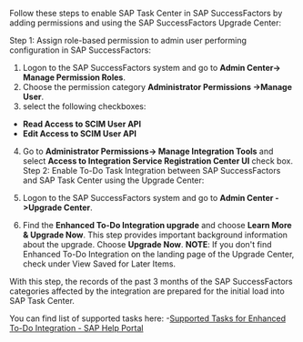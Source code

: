 Follow these steps to enable SAP Task Center in SAP SuccessFactors by adding permissions and using the SAP SuccessFactors Upgrade Center:

Step 1: Assign role-based permission to admin user performing configuration in SAP SuccessFactors:

1. Logon to the SAP SuccessFactors system and go to **Admin Center-> Manage Permission Roles**.
2. Choose the permission category **Administrator Permissions ->Manage User**.
3. select the following checkboxes:
- **Read Access to SCIM User API**
- **Edit Access to SCIM User API**
4. Go to **Administrator Permissions-> Manage Integration Tools**  and select **Access to Integration Service Registration Center UI** check box.
Step 2: Enable To-Do Task Integration between SAP SuccessFactors and SAP Task Center using the Upgrade Center:

1. Logon to the SAP SuccessFactors system and go to **Admin Center ->Upgrade Center**.
2. Find the **Enhanced To-Do Integration upgrade** and choose **Learn More & Upgrade Now**. This step provides important background information about the upgrade. Choose **Upgrade Now**.
**NOTE**: If you don't find Enhanced To-Do Integration on the landing page of the Upgrade Center, check under View Saved for Later Items.

With this step, the records of the past 3 months of the SAP SuccessFactors categories affected by the integration are prepared for the initial load into SAP Task Center.

You can find list of supported tasks here: -[Supported Tasks for Enhanced To-Do Integration - SAP Help Portal](https://help.sap.com/docs/PRODUCT_ID/568480cc877d4337992a2cd9792fbfed/cbb89cf9d70e4dafb005338f5ab93c3c.html?state=PRODUCTION&version=latest&locale=en-US)
